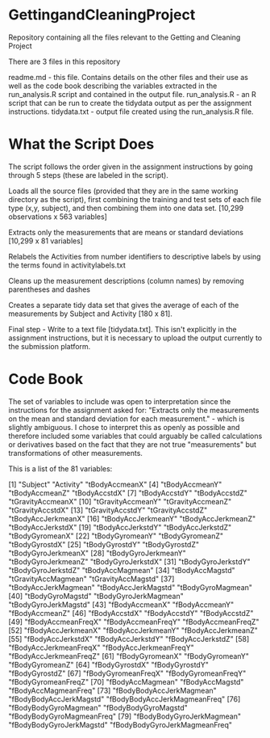 GettingandCleaningProject
=========================

Repository containing all the files relevant to the Getting and Cleaning Project

There are 3 files in this repository

readme.md - this file. Contains details on the other files and their use as well as the code book describing the variables extracted in the run_analysis.R script and contained in the output file.
run_analysis.R - an R script that can be run to create the tidydata output as per the assignment instructions.
tidydata.txt - output file created using the run_analysis.R file.

What the Script Does
====================

The script follows the order given in the assignment instructions by going through 5 steps (these are labeled in the script).

Loads all the source files (provided that they are in the same working directory as the script), first combining the training and test sets of each file type (x,y, subject), and then combining them into one data set. [10,299 observations x 563 variables]

Extracts only the measurements that are means or standard deviations [10,299 x 81 variables]

Relabels the Activities from number identifiers to descriptive labels by using the terms found in activitylabels.txt

Cleans up the measurement descriptions (column names) by removing parentheses and dashes

Creates a separate tidy data set that gives the average of each of the measurements by Subject and Activity [180 x 81].

Final step - Write to a text file [tidydata.txt]. This isn't explicitly in the assignment instructions, but it is necessary to upload the output currently to the submission platform.

Code Book
=========

The set of variables to include was open to interpretation since the instructions for the assignment asked for: "Extracts only the measurements on the mean and standard deviation for each measurement." - which is slightly ambiguous. I chose to interpret this as openly as possible and therefore included some variables that could arguably be called calculations or derivatives based on the fact that they are not true "measurements" but transformations of other measurements.

This is a list of the 81 variables:

[1] "Subject" "Activity" "tBodyAccmeanX"
[4] "tBodyAccmeanY" "tBodyAccmeanZ" "tBodyAccstdX"
[7] "tBodyAccstdY" "tBodyAccstdZ" "tGravityAccmeanX"
[10] "tGravityAccmeanY" "tGravityAccmeanZ" "tGravityAccstdX"
[13] "tGravityAccstdY" "tGravityAccstdZ" "tBodyAccJerkmeanX"
[16] "tBodyAccJerkmeanY" "tBodyAccJerkmeanZ" "tBodyAccJerkstdX"
[19] "tBodyAccJerkstdY" "tBodyAccJerkstdZ" "tBodyGyromeanX"
[22] "tBodyGyromeanY" "tBodyGyromeanZ" "tBodyGyrostdX"
[25] "tBodyGyrostdY" "tBodyGyrostdZ" "tBodyGyroJerkmeanX"
[28] "tBodyGyroJerkmeanY" "tBodyGyroJerkmeanZ" "tBodyGyroJerkstdX"
[31] "tBodyGyroJerkstdY" "tBodyGyroJerkstdZ" "tBodyAccMagmean"
[34] "tBodyAccMagstd" "tGravityAccMagmean" "tGravityAccMagstd"
[37] "tBodyAccJerkMagmean" "tBodyAccJerkMagstd" "tBodyGyroMagmean"
[40] "tBodyGyroMagstd" "tBodyGyroJerkMagmean" "tBodyGyroJerkMagstd"
[43] "fBodyAccmeanX" "fBodyAccmeanY" "fBodyAccmeanZ"
[46] "fBodyAccstdX" "fBodyAccstdY" "fBodyAccstdZ"
[49] "fBodyAccmeanFreqX" "fBodyAccmeanFreqY" "fBodyAccmeanFreqZ"
[52] "fBodyAccJerkmeanX" "fBodyAccJerkmeanY" "fBodyAccJerkmeanZ"
[55] "fBodyAccJerkstdX" "fBodyAccJerkstdY" "fBodyAccJerkstdZ"
[58] "fBodyAccJerkmeanFreqX" "fBodyAccJerkmeanFreqY" "fBodyAccJerkmeanFreqZ"
[61] "fBodyGyromeanX" "fBodyGyromeanY" "fBodyGyromeanZ"
[64] "fBodyGyrostdX" "fBodyGyrostdY" "fBodyGyrostdZ"
[67] "fBodyGyromeanFreqX" "fBodyGyromeanFreqY" "fBodyGyromeanFreqZ"
[70] "fBodyAccMagmean" "fBodyAccMagstd" "fBodyAccMagmeanFreq"
[73] "fBodyBodyAccJerkMagmean" "fBodyBodyAccJerkMagstd" "fBodyBodyAccJerkMagmeanFreq" [76] "fBodyBodyGyroMagmean" "fBodyBodyGyroMagstd" "fBodyBodyGyroMagmeanFreq"
[79] "fBodyBodyGyroJerkMagmean" "fBodyBodyGyroJerkMagstd" "fBodyBodyGyroJerkMagmeanFreq"
